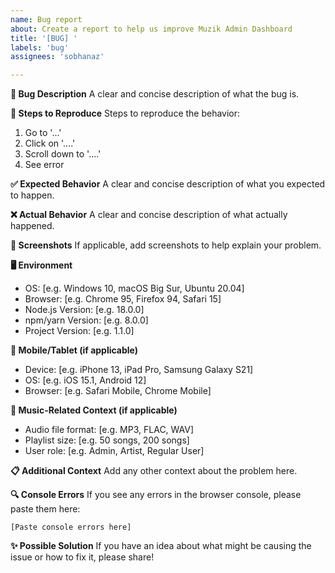 ```yaml
---
name: Bug report
about: Create a report to help us improve Muzik Admin Dashboard
title: '[BUG] '
labels: 'bug'
assignees: 'sobhanaz'

---
```


**🐛 Bug Description**
A clear and concise description of what the bug is.

**🔄 Steps to Reproduce**
Steps to reproduce the behavior:
1. Go to '...'
2. Click on '....'
3. Scroll down to '....'
4. See error

**✅ Expected Behavior**
A clear and concise description of what you expected to happen.

**❌ Actual Behavior**
A clear and concise description of what actually happened.

**📸 Screenshots**
If applicable, add screenshots to help explain your problem.

**🖥️ Environment**
- OS: [e.g. Windows 10, macOS Big Sur, Ubuntu 20.04]
- Browser: [e.g. Chrome 95, Firefox 94, Safari 15]
- Node.js Version: [e.g. 18.0.0]
- npm/yarn Version: [e.g. 8.0.0]
- Project Version: [e.g. 1.1.0]

**📱 Mobile/Tablet (if applicable)**
- Device: [e.g. iPhone 13, iPad Pro, Samsung Galaxy S21]
- OS: [e.g. iOS 15.1, Android 12]
- Browser: [e.g. Safari Mobile, Chrome Mobile]

**🎵 Music-Related Context (if applicable)**
- Audio file format: [e.g. MP3, FLAC, WAV]
- Playlist size: [e.g. 50 songs, 200 songs]
- User role: [e.g. Admin, Artist, Regular User]

**📋 Additional Context**
Add any other context about the problem here.

**🔍 Console Errors**
If you see any errors in the browser console, please paste them here:
```
[Paste console errors here]
```

**✨ Possible Solution**
If you have an idea about what might be causing the issue or how to fix it, please share!